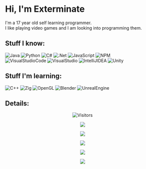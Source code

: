 # Hi, I'm Exterminate

I'm a 17 year old self learning programmer. <br>
I like playing video games and I am looking into programming them.

## Stuff I know:
![Java](https://img.shields.io/badge/java-%23ED8B00.svg?style=for-the-badge&logo=java&logoColor=white)
![Python](https://img.shields.io/badge/Python-%233776AB?style=for-the-badge&logo=python&logoColor=white)
![C#](https://img.shields.io/badge/c%23-%23239120.svg?style=for-the-badge&logo=c-sharp&logoColor=white) 
![.Net](https://img.shields.io/badge/.NET-5C2D91?style=for-the-badge&logo=.net&logoColor=white)
![JavaScript](https://img.shields.io/badge/javascript-%23323330.svg?style=for-the-badge&logo=javascript&logoColor=%23F7DF1E)
![NPM](https://img.shields.io/badge/NPM-%23000000.svg?style=for-the-badge&logo=npm&logoColor=white)
<br>
![VisualStudioCode](https://img.shields.io/badge/Visual%20Studio%20Code-%23007ACC?style=for-the-badge&logo=visualstudiocode&logoColor=white)
![VisualStudio](https://img.shields.io/badge/Visual%20Studio-%235C2D91?style=for-the-badge&logo=visualstudio&logoColor=white)
![IntelliJIDEA](https://img.shields.io/badge/IntelliJ-000000?style=for-the-badge&logo=intellijidea&logoColor=white)
![Unity](https://img.shields.io/badge/Unity-000000?style=for-the-badge&logo=unity&logoColor=white)

## Stuff I'm learning:
![C++](https://img.shields.io/badge/C++-25a2f3.svg?style=for-the-badge&logo=cpp&logoColor=white)
![Zig](https://img.shields.io/badge/Zig-000000?style=for-the-badge&logo=zig)
![OpenGL](https://img.shields.io/badge/OpenGL-%235586A4?style=for-the-badge&logo=opengl&logoColor=white)
![Blender](https://img.shields.io/badge/Blender-%23E87D0D?style=for-the-badge&logo=blender&logoColor=white)
![UnrealEngine](https://img.shields.io/badge/Unreal%20Engine-%230E1128?style=for-the-badge&logo=unrealengine&logoColor=white)

## Details:

<p align='center'>
<img alt="Visitors" src="https://komarev.com/ghpvc/?username=Exterminate5573&style=flat&labelColor=black&logo=github&label=Profile+Views&color=0d8ce0"/>
</p>

<p align='center'>
 <img src="https://discord.c99.nl/widget/theme-2/598354701536329728.png">
</p>

<p align='center'>
 <img src="https://gen.plancke.io/exp/78698edb-022f-4f5d-bfd2-67bb396de06b.png">
</p>

<p align="center">
  <a href="https://www.youtube.com/channel/UCE96Qs22Mfto-ZlfI63morA"><img src="https://img.shields.io/badge/YouTube-FF0000?style=for-the-badge&logo=youtube&logoColor=white" />                                                                                                                                    </a>
</p>

<p align="center">
  <img src="https://github-readme-stats.vercel.app/api?username=Exterminate5573&show_icons=true&theme=aura_dark&hide_title=true&count_private=true" />
</p>

<p align="center">
 <img src="https://github-readme-stats.vercel.app/api/top-langs/?username=Exterminate5573&theme=aura_dark&hide_title=true&layout=compact" />
</p>

